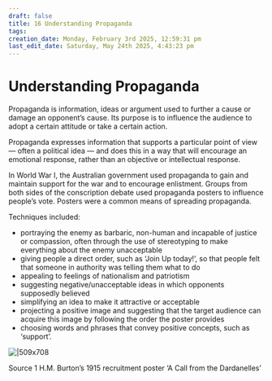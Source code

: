 ```yaml
---
draft: false
title: 16 Understanding Propaganda
tags:
creation_date: Monday, February 3rd 2025, 12:59:31 pm
last_edit_date: Saturday, May 24th 2025, 4:43:23 pm
---
```


# Understanding Propaganda

Propaganda is information, ideas or argument used to further a cause or damage an opponent’s cause. Its purpose is to influence the audience to adopt a certain attitude or take a certain action.

Propaganda expresses information that supports a particular point of view — often a political idea — and does this in a way that will encourage an emotional response, rather than an objective or intellectual response.

In World War I, the Australian government used propaganda to gain and maintain support for the war and to encourage enlistment. Groups from both sides of the conscription debate used propaganda posters to influence people’s vote. Posters were a common means of spreading propaganda.

Techniques included:

- portraying the enemy as barbaric, non-human and incapable of justice or compassion, often through the use of stereotyping to make everything about the enemy unacceptable
- giving people a direct order, such as ‘Join Up today!’, so that people felt that someone in authority was telling them what to do
- appealing to feelings of nationalism and patriotism
- suggesting negative/unacceptable ideas in which opponents supposedly believed
- simplifying an idea to make it attractive or acceptable
- projecting a positive image and suggesting that the target audience can acquire this image by following the order the poster provides
- choosing words and phrases that convey positive concepts, such as ‘support’.

![|509x708](https://lh7-rt.googleusercontent.com/docsz/AD_4nXemkE6TYERe4fsM5PRj2K1M6netI3WNIBiFHyqGDqjl8RTRpH_u29KbFiPRczu8m9BprrF2C5kamlwptrqWIzngHzarLTlMD5Jjc1TTbHMd-h3RuliAHdTIvA7hTJX8uM2CD2GvfQ?key=Eb9j_eLGNx2HnlKpbxk5QQ)

Source 1 H.M. Burton’s 1915 recruitment poster ‘A Call from the Dardanelles’

